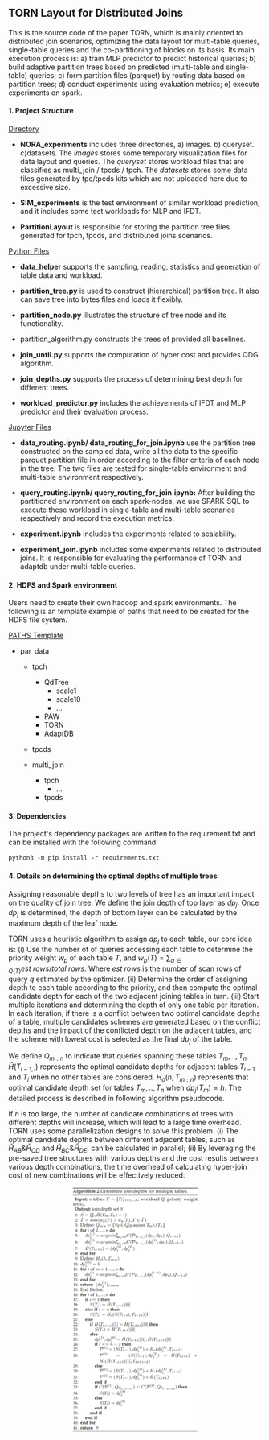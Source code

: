 ## TORN Layout for Distributed Joins

This is the source code of the paper TORN, which is mainly oriented to distributed join scenarios, optimizing the data layout for multi-table queries, single-table queries and the co-partitioning of blocks on its basis. Its main execution process is: a) train MLP predictor to predict historical queries; b) build adaptive partition trees based on predicted (multi-table and single-table) queries; c) form partition files (parquet) by routing data based on partition trees; d) conduct experiments using evaluation metrics; e) execute experiments on spark.

#### 1. Project Structure

<u>Directory</u>

- **NORA_experiments** includes three directories, a) images. b) queryset. c)datasets. The *images* stores some temporary visualization files for data layout and queries. The *queryset* stores workload files that are classifies as multi_join / tpcds / tpch. The *datasets* stores some data files generated by tpc/tpcds kits which are not uploaded here due to excessive size. 
- **SIM_experiments** is the test environment of similar workload prediction, and it includes some test workloads for MLP and IFDT. 

- **PartitionLayout** is responsible for storing the partition tree files generated for tpch, tpcds, and distributed joins scenarios.

<u>Python Files</u>

- **data_helper** supports the sampling, reading, statistics and generation of table data and workload.

- **partition_tree.py**  is used to construct (hierarchical) partition tree. It also can save tree into bytes files and loads it flexibly.

- **partition_node.py** illustrates the structure of tree node and its functionality.
- partition_algorithm.py constructs the trees of provided all baselines.
- **join_until.py** supports the computation of hyper cost and provides QDG algorithm.
- **join_depths.py** supports the process of determining best depth for different trees.
- **workload_predictor.py** includes the achievements of IFDT and MLP predictor and their evaluation process.

<u>Jupyter Files</u>

- **data_routing.ipynb/ data_routing_for_join.ipynb**  use the partition tree constructed on the sampled data, write all the data to the specific parquet partition file in order according to the filter criteria of each node in the tree. The two files are tested for single-table environment and multi-table environment respectively.

- **query_routing.ipynb/ query_routing_for_join.ipynb:** After building the partitioned environment on each spark-nodes, we use SPARK-SQL to execute these workload in single-table and multi-table scenarios respectively and record the execution metrics.

- **experiment.ipynb** includes the experiments related to scalability.

- **experiment_join.ipynb** includes some experiments related to distributed joins. It is responsible for evaluating the performance of TORN and adaptdb under multi-table queries.

#### 2. HDFS and Spark environment

Users need to create their own hadoop and spark environments. The following is an template example of paths that need to be created for the HDFS file system.

<u>PATHS Template</u>

- par_data

  - tpch
    - QdTree
      - scale1
      - scale10
      - ...
    - PAW
    - TORN
    - AdaptDB
  - tpcds

  - multi_join
    - tpch
      - ...
    - tpcds

#### 3. Dependencies

The project's dependency packages are written to the requirement.txt and can be installed with the following command:

```shell
python3 -m pip install -r requirements.txt
```

#### 4. Details on determining the optimal depths of multiple trees

Assigning reasonable depths to two levels of tree has an important impact on the quality of join tree. We define the join depth of top layer as $dp_j$. Once $dp_j$ is determined, the depth of bottom layer can be calculated by the maximum depth of the leaf node.

TORN uses a heuristic algorithm to assign $dp_j$ to each table, our core idea is: (i) Use the number of of queries accessing each table to determine the priority weight $w_p$ of each table $T$, and $w_p(T)=\sum_{q\in Q(T)}{est\ rows}/{total\ rows}$. Where $est\ rows$ is the number of scan rows of query $q$ estimated by the optimizer. (ii) Determine the order of assigning depth to each table according to the priority, and then compute the optimal candidate depth for each of the two adjacent joining tables in turn. (iii) Start multiple iterations and determining the depth of only one table per iteration. In each iteration, if there is a conflict between two optimal candidate depths of a table, multiple candidates schemes are generated based on the conflict depths and the impact of the conflicted depth on the adjacent tables, and the scheme with lowest cost is selected as the final $dp_j$ of the table. 

We define $Q_{m:n}$ to indicate that queries spanning these tables $T_m,..,T_n$. $\hat{H}(T_{i-1,i})$ represents the optimal candidate depths for adjacent tables $T_{i-1}$ and $T_i$ when no other tables are considered. $H_o(h,T_{m:n})$ represents that optimal candidate depth set for tables $T_m,..,T_n$ when $dp_j(T_m)=h$. The detailed process is described in following algorithm pseudocode. 

If $n$ is too large, the number of candidate combinations of trees with different depths will increase, which will lead to a large time overhead. TORN uses some parallelization designs to solve this problem. (i) The optimal candidate depths between different adjacent tables, such as $\bar{H}_{AB}\&\bar{H}_{CD}$ and $\bar{H}_{BC}\&\bar{H}_{DE}$, can be calculated in parallel; (ii) By leveraging the pre-saved tree structures with various depths and the cost results between various depth combinations, the time overhead of calculating hyper-join cost of new combinations will be effectively reduced.


<center><img src="img.png" width="50%"></center>